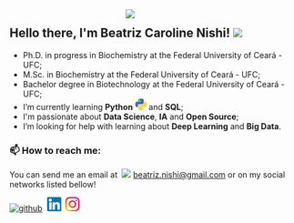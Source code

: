<img align='right' src="https://media.giphy.com/media/H1AOWKdxMoWAePVh0v/giphy.gif" width="300">

## Hello there, I'm Beatriz Caroline Nishi! <img src="https://media.giphy.com/media/mGcNjsfWAjY5AEZNw6/giphy.gif" width="50">

- Ph.D. in progress in Biochemistry at the Federal University of Ceará - UFC;
- M.Sc. in Biochemistry at the Federal University of Ceará - UFC;
- Bachelor degree in Biotechnology at the Federal University of Ceará - UFC;
- I’m currently learning **Python** <img title="Python" src="https://raw.githubusercontent.com/bcnishi/bcnishi/master/images/python.svg" height="20" /> and **SQL**;
- I'm passionate about **Data Science**, **IA** and **Open Source**;
- I’m looking for help with learning about **Deep Learning** and **Big Data**.

### :mailbox:  How to reach me:
You can send me an email at&nbsp; <img src='https://user-images.githubusercontent.com/25087769/87174308-a4680f00-c2df-11ea-90b0-5fa1fa76d2f1.png' height='15'>  beatriz.nishi@gmail.com or on my social networks listed bellow! 

<p float="left">

[<img src='https://cdn.jsdelivr.net/npm/simple-icons@3.0.1/icons/github.svg' alt='github' height='25'>](https://github.com/bcnishi)&nbsp;
[<img src='https://raw.githubusercontent.com/bcnishi/bcnishi/master/images/Linkedin.svg' alt='linkedin' height='25'>](https://www.linkedin.com/in/beatriz-caroline-nishi-07948618b/)&nbsp;
[<img src='https://raw.githubusercontent.com/bcnishi/bcnishi/master/images/Instagram.svg' alt='instagram' height='25'>](https://www.instagram.com/beatrizcnishi/)&nbsp;

</p>
